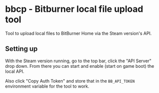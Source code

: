 # bbcp - Bitburner local file upload tool

Tool to upload local files to BitBurner Home via the Steam version's API.

## Setting up

With the Steam version running, go to the top bar, click the "API Server" drop
down. From there you can start and enable (start on game boot) the local API.

Also click "Copy Auth Token" and store that in the `BB_API_TOKEN` environment
variable for the tool to work.
